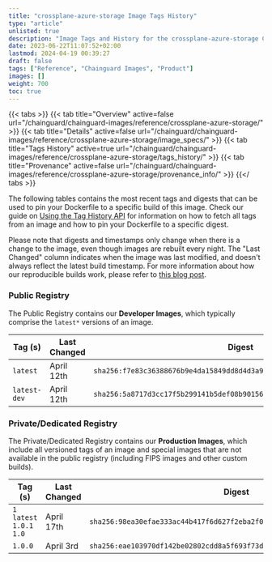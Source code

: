 ```yaml
---
title: "crossplane-azure-storage Image Tags History"
type: "article"
unlisted: true
description: "Image Tags and History for the crossplane-azure-storage Chainguard Image"
date: 2023-06-22T11:07:52+02:00
lastmod: 2024-04-19 00:39:27
draft: false
tags: ["Reference", "Chainguard Images", "Product"]
images: []
weight: 700
toc: true
---
```


{{< tabs >}}
{{< tab title="Overview" active=false url="/chainguard/chainguard-images/reference/crossplane-azure-storage/" >}}
{{< tab title="Details" active=false url="/chainguard/chainguard-images/reference/crossplane-azure-storage/image_specs/" >}}
{{< tab title="Tags History" active=true url="/chainguard/chainguard-images/reference/crossplane-azure-storage/tags_history/" >}}
{{< tab title="Provenance" active=false url="/chainguard/chainguard-images/reference/crossplane-azure-storage/provenance_info/" >}}
{{</ tabs >}}

The following tables contains the most recent tags and digests that can be used to pin your Dockerfile to a specific build of this image. Check our guide on [Using the Tag History API](/chainguard/chainguard-images/using-the-tag-history-api/) for information on how to fetch all tags from an image and how to pin your Dockerfile to a specific digest.

Please note that digests and timestamps only change when there is a change to the image, even though images are rebuilt every night. The "Last Changed" column indicates when the image was last modified, and doesn't always reflect the latest build timestamp. For more information about how our reproducible builds work, please refer to [this blog post](https://www.chainguard.dev/unchained/reproducing-chainguards-reproducible-image-builds).

### Public Registry
The Public Registry contains our **Developer Images**, which typically comprise the `latest*` versions of an image.

| Tag (s)       | Last Changed | Digest                                                                    |
|---------------|--------------|---------------------------------------------------------------------------|
|  `latest`     | April 12th   | `sha256:f7e83c36388676b9e4da15849dd8d4d3a9407ba99c6dbc6b5518d3c7413b509b` |
|  `latest-dev` | April 12th   | `sha256:5a8717d3cc17f5b299141b5def08b90156e7a8220e04049a43c90775f8d0f51e` |


### Private/Dedicated Registry
The Private/Dedicated Registry contains our **Production Images**, which include all versioned tags of an image and special images that are not available in the public registry (including FIPS images and other custom builds).

| Tag (s)                     | Last Changed | Digest                                                                    |
|-----------------------------|--------------|---------------------------------------------------------------------------|
|  `1` `latest` `1.0.1` `1.0` | April 17th   | `sha256:98ea30efae333ac44b417f6d627f2eba2f0497304567b17f8026b8729c91935b` |
|  `1.0.0`                    | April 3rd    | `sha256:eae103970df142be02802cdd8a5f693f73db1828f8c10909f9137180c8d99ae9` |

